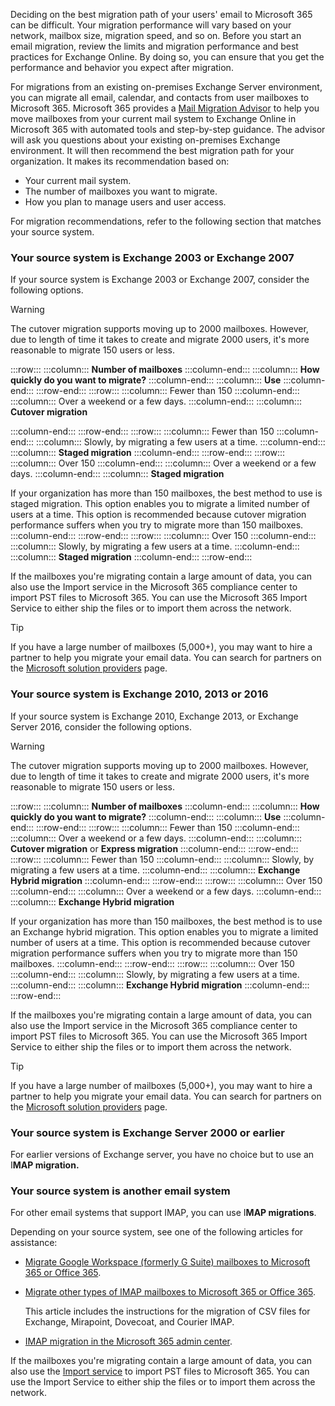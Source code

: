 Deciding on the best migration path of your users' email to Microsoft 365 can be difficult. Your migration performance will vary based on your network, mailbox size, migration speed, and so on. Before you start an email migration, review the limits and migration performance and best practices for Exchange Online. By doing so, you can ensure that you get the performance and behavior you expect after migration.

For migrations from an existing on-premises Exchange Server environment, you can migrate all email, calendar, and contacts from user mailboxes to Microsoft 365. Microsoft 365 provides a [Mail Migration Advisor](https://aka.ms/MailSetupAdvisorFromEDA) to help you move mailboxes from your current mail system to Exchange Online in Microsoft 365 with automated tools and step-by-step guidance. The advisor will ask you questions about your existing on-premises Exchange environment. It will then recommend the best migration path for your organization. It makes its recommendation based on:

 -  Your current mail system.
 -  The number of mailboxes you want to migrate.
 -  How you plan to manage users and user access.<br>

For migration recommendations, refer to the following section that matches your source system.<br>

### Your source system is Exchange 2003 or Exchange 2007

If your source system is Exchange 2003 or Exchange 2007, consider the following options.<br>

> [!WARNING]
> The cutover migration supports moving up to 2000 mailboxes. However, due to length of time it takes to create and migrate 2000 users, it's more reasonable to migrate 150 users or less.<br>

:::row:::
  :::column:::
    **Number of mailboxes**
  :::column-end:::
  :::column:::
    **How quickly do you want to migrate?**
  :::column-end:::
  :::column:::
    **Use**
  :::column-end:::
:::row-end:::
:::row:::
  :::column:::
    Fewer than 150
  :::column-end:::
  :::column:::
    Over a weekend or a few days.
  :::column-end:::
  :::column:::
    **Cutover migration**

  :::column-end:::
:::row-end:::
:::row:::
  :::column:::
    Fewer than 150
  :::column-end:::
  :::column:::
    Slowly, by migrating a few users at a time.
  :::column-end:::
  :::column:::
    **Staged migration**
  :::column-end:::
:::row-end:::
:::row:::
  :::column:::
    Over 150
  :::column-end:::
  :::column:::
    Over a weekend or a few days.
  :::column-end:::
  :::column:::
    **Staged migration**

If your organization has more than 150 mailboxes, the best method to use is staged migration. This option enables you to migrate a limited number of users at a time. This option is recommended because cutover migration performance suffers when you try to migrate more than 150 mailboxes.
  :::column-end:::
:::row-end:::
:::row:::
  :::column:::
    Over 150
  :::column-end:::
  :::column:::
    Slowly, by migrating a few users at a time.
  :::column-end:::
  :::column:::
    **Staged migration**
  :::column-end:::
:::row-end:::


If the mailboxes you're migrating contain a large amount of data, you can also use the Import service in the Microsoft 365 compliance center to import PST files to Microsoft 365. You can use the Microsoft 365 Import Service to either ship the files or to import them across the network.

> [!TIP]
> If you have a large number of mailboxes (5,000+), you may want to hire a partner to help you migrate your email data. You can search for partners on the [Microsoft solution providers](https://www.microsoft.com/solution-providers/) page.

### Your source system is Exchange 2010, 2013 or 2016

If your source system is Exchange 2010, Exchange 2013, or Exchange Server 2016, consider the following options.<br>

> [!WARNING]
> The cutover migration supports moving up to 2000 mailboxes. However, due to length of time it takes to create and migrate 2000 users, it's more reasonable to migrate 150 users or less.

:::row:::
  :::column:::
    **Number of mailboxes**
  :::column-end:::
  :::column:::
    **How quickly do you want to migrate?**
  :::column-end:::
  :::column:::
    **Use**
  :::column-end:::
:::row-end:::
:::row:::
  :::column:::
    Fewer than 150
  :::column-end:::
  :::column:::
    Over a weekend or a few days.
  :::column-end:::
  :::column:::
    **Cutover migration** or **Express migration**
  :::column-end:::
:::row-end:::
:::row:::
  :::column:::
    Fewer than 150
  :::column-end:::
  :::column:::
    Slowly, by migrating a few users at a time.
  :::column-end:::
  :::column:::
    **Exchange Hybrid migration**
  :::column-end:::
:::row-end:::
:::row:::
  :::column:::
    Over 150
  :::column-end:::
  :::column:::
    Over a weekend or a few days.
  :::column-end:::
  :::column:::
    **Exchange Hybrid migration**

If your organization has more than 150 mailboxes, the best method is to use an Exchange hybrid migration. This option enables you to migrate a limited number of users at a time. This option is recommended because cutover migration performance suffers when you try to migrate more than 150 mailboxes.
  :::column-end:::
:::row-end:::
:::row:::
  :::column:::
    Over 150
  :::column-end:::
  :::column:::
    Slowly, by migrating a few users at a time.
  :::column-end:::
  :::column:::
    **Exchange Hybrid migration**
  :::column-end:::
:::row-end:::


If the mailboxes you're migrating contain a large amount of data, you can also use the Import service in the Microsoft 365 compliance center to import PST files to Microsoft 365. You can use the Microsoft 365 Import Service to either ship the files or to import them across the network.

> [!TIP]
> If you have a large number of mailboxes (5,000+), you may want to hire a partner to help you migrate your email data. You can search for partners on the [Microsoft solution providers](https://www.microsoft.com/solution-providers/) page.

### Your source system is Exchange Server 2000 or earlier

For earlier versions of Exchange server, you have no choice but to use an I**MAP migration.**<br>

### Your source system is another email system

For other email systems that support IMAP, you can use I**MAP migrations**.<br>

Depending on your source system, see one of the following articles for assistance:

 -  [Migrate Google Workspace (formerly G Suite) mailboxes to Microsoft 365 or Office 365](/exchange/mailbox-migration/migrating-imap-mailboxes/migrate-g-suite-mailboxes).
 -  [Migrate other types of IMAP mailboxes to Microsoft 365 or Office 365](/exchange/mailbox-migration/migrating-imap-mailboxes/migrate-other-types-of-imap-mailboxes).
    
    This article includes the instructions for the migration of CSV files for Exchange, Mirapoint, Dovecoat, and Courier IMAP.
 -  [IMAP migration in the Microsoft 365 admin center](/exchange/mailbox-migration/migrating-imap-mailboxes/imap-migration-in-the-admin-center).

If the mailboxes you're migrating contain a large amount of data, you can also use the [Import service](/microsoft-365/compliance/importing-pst-files-to-office-365) to import PST files to Microsoft 365. You can use the Import Service to either ship the files or to import them across the network.
